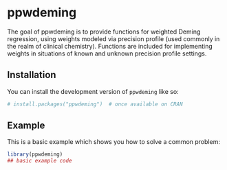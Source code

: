 
# ppwdeming

<!-- badges: start -->
<!-- badges: end -->

The goal of ppwdeming is to provide functions for weighted Deming regression, using weights modeled via precision profile
(used commonly in the realm of clinical chemistry). 
Functions are included for implementing weights in situations of known and unknown precision profile settings.

## Installation

You can install the development version of `ppwdeming` like so:

``` r
# install.packages("ppwdeming")  # once available on CRAN
```

## Example

This is a basic example which shows you how to solve a common problem:

``` r
library(ppwdeming)
## basic example code
```

